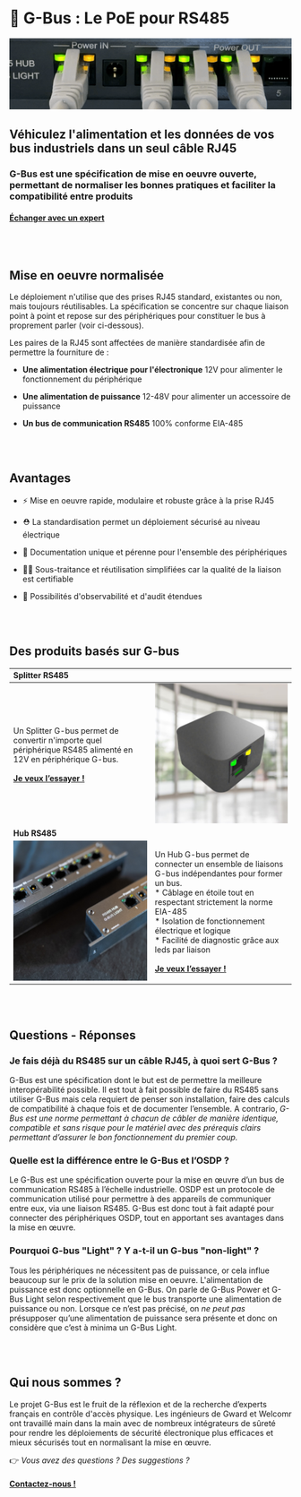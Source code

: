 🚌 G-Bus : Le PoE pour RS485
============================

<img src="img/blink.gif">

## Véhiculez l'alimentation et les données de vos bus industriels dans un seul câble RJ45
### G-Bus est une spécification de mise en oeuvre ouverte, permettant de normaliser les bonnes pratiques et faciliter la compatibilité entre produits

#### [Échanger avec un expert ](https://coda.io/form/G-Bus_dW-qvQxBeKl?Origin=EXPERT)

<BR /><BR />


**Mise en oeuvre normalisée**
-----------------------------

Le déploiement n'utilise que des prises RJ45 standard, existantes ou non, mais toujours réutilisables.
La spécification se concentre sur chaque liaison point à point et repose sur des périphériques pour constituer le bus à proprement parler (voir ci-dessous).

Les paires de la RJ45 sont affectées de manière standardisée afin de permettre la fourniture de :

*  **Une alimentation électrique pour l'électronique**
12V pour alimenter le fonctionnement du périphérique

*  **Une alimentation de puissance**
12-48V pour alimenter un accessoire de puissance

*  **Un bus de communication RS485**
100% conforme EIA-485

<BR /><BR />

**Avantages**
-------------


*  ⚡️ Mise en oeuvre rapide, modulaire et robuste grâce à la prise RJ45
  
*  ⛑️ La standardisation permet un déploiement sécurisé au niveau électrique
  
*  📑 Documentation unique et pérenne pour l'ensemble des périphériques
  
*  👷🏻 Sous-traitance et réutilisation simplifiées car la qualité de la liaison est certifiable
  
*  🔎 Possibilités d'observabilité et d'audit étendues
  

<BR /><BR />


**Des produits basés sur G-bus** 
---------------------------------


| **Splitter RS485** ||
| :------------ | ------------ |
| Un Splitter G-bus permet de convertir n'importe quel périphérique RS485 alimenté en 12V en périphérique G-bus.<BR /><BR />[**Je veux l’essayer !**](https://coda.io/form/G-Bus_dW-qvQxBeKl?Origin=SPLIT)  |  <img src="img/splitter.jpg" width="250" height="250"> |
| **Hub RS485** ||
| <img src="img/hub-light.png" width="250" height="250"> | Un Hub G-bus permet de connecter un ensemble de liaisons G-bus indépendantes pour former un bus.<BR />*  Câblage en étoile tout en respectant strictement la norme EIA-485<BR />*  Isolation de fonctionnement électrique et logique<BR />*  Facilité de diagnostic grâce aux leds par liaison<BR /><BR />[**Je veux l’essayer !**](https://coda.io/form/G-Bus_dW-qvQxBeKl?Origin=HUB) |


<BR /><BR />

**Questions - Réponses** 
---------------------------------
### **Je fais déjà du RS485 sur un câble RJ45, à quoi sert G-Bus ?**
G-Bus est une spécification dont le but est de permettre la meilleure interopérabilité possible. Il est tout à fait possible de faire du RS485 sans utiliser G-Bus mais cela requiert de penser son installation, faire des calculs de compatibilité à chaque fois et de documenter l’ensemble. A contrario, *G-Bus est une norme permettant à chacun de câbler de manière identique, compatible et sans risque pour le matériel avec des prérequis clairs permettant d’assurer le bon fonctionnement du premier coup.*


### **Quelle est la différence entre le G-Bus et l’OSDP ?**
Le G-Bus est une spécification ouverte pour la mise en œuvre d’un bus de communication RS485 à l’échelle industrielle.
OSDP est un protocole de communication utilisé pour permettre à des appareils de communiquer entre eux, via une liaison RS485.
G-Bus est donc tout à fait adapté pour connecter des périphériques OSDP, tout en apportant ses avantages dans la mise en œuvre.

### **Pourquoi G-bus "Light" ? Y a-t-il un G-bus "non-light" ?**
Tous les périphériques ne nécessitent pas de puissance, or cela influe beaucoup sur le prix de la solution mise en oeuvre. L'alimentation de puissance est donc optionnelle en G-Bus. On parle de G-Bus Power et G-Bus Light selon respectivement que le bus transporte une alimentation de puissance ou non.
Lorsque ce n’est pas précisé, on *ne peut pas* présupposer qu’une alimentation de puissance sera présente et donc on considère que c’est à minima un G-Bus Light.

<BR /><BR />

**Qui nous sommes ?** 
---------------------------------
Le projet G-Bus est le fruit de la réflexion et de la recherche d’experts français en contrôle d'accès physique. Les ingénieurs de Gward et Welcomr ont travaillé main dans la main avec de nombreux intégrateurs de sûreté pour rendre les déploiements de sécurité électronique plus efficaces et mieux sécurisés tout en normalisant la mise en œuvre.

👉 *Vous avez des questions ? Des suggestions ?*

#### [**Contactez-nous !**](https://coda.io/form/G-Bus_dW-qvQxBeKl?Origin=CONTACT)

